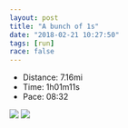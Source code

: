 ```yaml
---
layout: post
title: "A bunch of 1s"
date: "2018-02-21 10:27:50"
tags: [run]
race: false
---
```

<ul>
 <li>Distance: 7.16mi</li>
 <li>Time: 1h01m11s</li>
 <li>Pace: 08:32</li>
</ul>

<img src='https://maps.googleapis.com/maps/api/staticmap?maptype=roadmap&path=enc:agrwFziubMwA|PZdIbbA|Ka@vTlB}Pz@gB~B@lDr@q@nTl\fDrAiHdGlBh@vGnUpC~A{CbLzFzDuA]}Cl@jBiArBcFv@wH_GcBvCsUgDeAkAHaEgF}@{A~Fa]oDv@}ScCy@aGFo@nSXaTeEsAa}@gHu@qAem@mAhAa@cAgC\qQjLh@ZkC`S~@\mBfFaC`AxAy@_HfDrAp@dE&key=AIzaSyC1MId7bFpkLXNAaYhBSTb8jLyiSqzbDtM&size=800x800&markers=color:yellow|label:S|40.73089,-74.00622&markers=color:green|label:F|40.73083,-74.00550000000003'>

<img src='https://dgtzuqphqg23d.cloudfront.net/WeyfjAzvslIIvWJ8hL1ttgLht0hScXiPvC7856vUd7s-576x768.jpg'>
